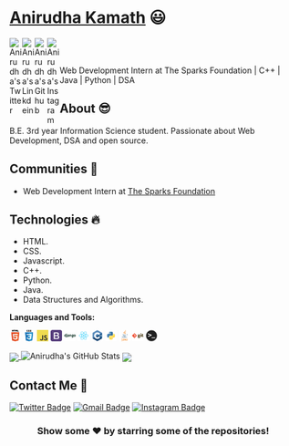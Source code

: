  # <a href="https://www.linkedin.com/in/ganeshpaih24/">Anirudha Kamath</a> :smiley:
 
 <a href="https://twitter.com/anirudha_kamath">
  <img align="left" alt="Anirudha's Twitter" width="22px" src="https://cdn.jsdelivr.net/npm/simple-icons@v3/icons/twitter.svg" />
</a>
<a href="https://www.linkedin.com/in/anirudha-kamath-537a06226/">
  <img align="left" alt="Anirudha's Linkdein" width="22px" src="https://cdn.jsdelivr.net/npm/simple-icons@v3/icons/linkedin.svg" />
</a>
<a href="https://github.com/Anirudha06">
  <img align="left" alt="Anirudha's Github" width="22px" src="https://cdn.jsdelivr.net/npm/simple-icons@v3/icons/github.svg" />
</a>
<a href="https://instagram.com/anirudha__kamath_">
  <img align="left" alt="Anirudha's Instagram" width="22px" src="https://cdn.jsdelivr.net/npm/simple-icons@v3/icons/instagram.svg" />
</a>

<br/>
<br/>

Web Development Intern at The Sparks Foundation | C++ | Java | Python | DSA

## About :sunglasses:
B.E. 3rd year Information Science student. Passionate about Web Development, DSA and open source.

## Communities :dancers:
- Web Development Intern at [The Sparks Foundation](https://www.thesparksfoundationsingapore.org/) 

## Technologies :fire:
- HTML.
- CSS.
- Javascript.
- C++.
- Python.
- Java.
- Data Structures and Algorithms.

**Languages and Tools:**  

<code><img height="20" src="https://raw.githubusercontent.com/github/explore/80688e429a7d4ef2fca1e82350fe8e3517d3494d/topics/html/html.png"></code>
<code><img height="20" src="https://raw.githubusercontent.com/github/explore/80688e429a7d4ef2fca1e82350fe8e3517d3494d/topics/css/css.png"></code>
<code><img height="20" src="https://raw.githubusercontent.com/github/explore/80688e429a7d4ef2fca1e82350fe8e3517d3494d/topics/javascript/javascript.png"></code>
<code><img height="20" src="https://raw.githubusercontent.com/github/explore/80688e429a7d4ef2fca1e82350fe8e3517d3494d/topics/bootstrap/bootstrap.png"></code>
<code><img height="20" src="https://raw.githubusercontent.com/github/explore/80688e429a7d4ef2fca1e82350fe8e3517d3494d/topics/django/django.png"></code>
<code><img height="20" src="https://raw.githubusercontent.com/github/explore/80688e429a7d4ef2fca1e82350fe8e3517d3494d/topics/react/react.png"></code>
<code><img height="20" src="https://raw.githubusercontent.com/github/explore/80688e429a7d4ef2fca1e82350fe8e3517d3494d/topics/cpp/cpp.png"></code>
<code><img height="20" src="https://raw.githubusercontent.com/github/explore/80688e429a7d4ef2fca1e82350fe8e3517d3494d/topics/python/python.png"></code>
<code><img height="20" src="https://raw.githubusercontent.com/github/explore/80688e429a7d4ef2fca1e82350fe8e3517d3494d/topics/java/java.png"></code>
<code><img height="20" src="https://raw.githubusercontent.com/github/explore/80688e429a7d4ef2fca1e82350fe8e3517d3494d/topics/git/git.png"></code>
<code><img height="20" src="https://raw.githubusercontent.com/github/explore/80688e429a7d4ef2fca1e82350fe8e3517d3494d/topics/terminal/terminal.png"></code>


<a href="https://github.com/Anirudha06">
  <img align="center" src="https://github-readme-stats.vercel.app/api/top-langs/?username=Anirudha06&theme=radical" />
</a>

<img src="https://github-readme-stats.vercel.app/api?username=Anirudha06&&show_icons=true&theme=radical&line_height=27&v=5" alt="Anirudha's GitHub Stats" />


<a href="https://github.com/Anirudha06/My_Portfolio">
  <!-- Change the `github-readme-stats.anuraghazra1.vercel.app` to `github-readme-stats.vercel.app`  -->
  <img align="center" src="https://github-readme-stats.vercel.app/api/pin/?username=Anirudha06&repo=My_Portfolio&theme=radical" />
</a>    


##  Contact Me :speech_balloon:
[![Twitter Badge](https://img.shields.io/badge/-@anirudha__kamath-1ca0f1?style=flat-square&labelColor=1ca0f1&logo=twitter&logoColor=white&link=https://twitter.com/anirudha_kamath)](https://twitter.com/anirudha_kamath)  [![Gmail Badge](https://img.shields.io/badge/-anirudhankamath@gmail.com-c14438?style=flat-square&logo=Gmail&logoColor=white&link=mailto:anirudhankamath@gmail.com)](mailto:anirudhankamath@gmail.com) [![Instagram Badge](https://img.shields.io/badge/-@anirudha____kamath__-e4405f?style=flat-square&labelColor=f94877&logo=instagram&logoColor=white&link=https://www.instagram.com/anirudha__kamath_/)](https://www.instagram.com/anirudha__kamath_/)



<div align="center">

### Show some ❤️ by starring some of the repositories!

</div>


